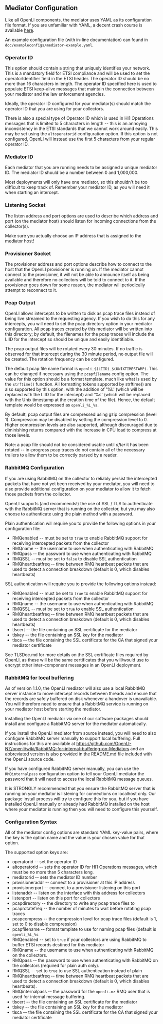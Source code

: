 ## Mediator Configuration

Like all OpenLI components, the mediator uses YAML as its configuration
file format. If you are unfamiliar with YAML, a decent crash course is
available [here](https://learnxinyminutes.com/docs/yaml/).

An example configuration file (with in-line documentation) can found in
`doc/exampleconfigs/mediator-example.yaml`.

### Operator ID
This option should contain a string that uniquely identifies your network.
This is a mandatory field for ETSI compliance and will be used to set the
operatorIdentifier field in the ETSI header. The operator ID should be no
more than 16 characters in length. The operator ID specified here is
used to populate ETSI keep-alive messages that maintain the connection
between your mediator and the law enforcement agencies.

Ideally, the operator ID configured for your mediator(s) should match
the operator ID that you are using for your collectors.

There is also a special type of Operator ID which is used in HI1 Operations
messages that is limited to 5 characters in length -- this is an annoying
inconsistency in the ETSI standards that we cannot work around easily. This
may be set using the `altoperatorid` configuration option. If this
option is not configured, OpenLI will instead use the first 5 characters from
your regular operator ID.

### Mediator ID
Each mediator that you are running needs to be assigned a unique mediator
ID. The mediator ID should be a number between 0 and 1,000,000.

Most deployments will only have one mediator, so this shouldn't be too
difficult to keep track of. Remember your mediator ID, as you will need
it when starting an intercept.

### Listening Socket
The listen address and port options are used to describe which address and
port (on the mediator host) should listen for incoming connections from the
collector(s).

Make sure you actually choose an IP address that is assigned to the mediator
host!

### Provisioner Socket
The provisioner address and port options describe how to connect to the
host that the OpenLI provisioner is running on. If the mediator cannot
connect to the provisioner, it will not be able to announce itself as being
available and therefore no collectors will be told to connect to it. If
the provisioner goes down for some reason, the mediator will periodically
attempt to reconnect to it.

### Pcap Output
OpenLI allows intercepts to be written to disk as pcap trace files instead
of being live streamed to the requesting agency. If you wish to do this for
any intercepts, you will need to set the pcap directory option in your
mediator configuration. All pcap traces created by this mediator will be
written into this directory; by default, the filenames for the pcap traces
will include the LIID for the intercept so should be unique and easily
identifiable.

The pcap output files will be rotated every 30 minutes. If no traffic is
observed for that intercept during the 30 minute period, no output file will
be created. The rotation frequency can be configured.

The default pcap file name format is `openli_$(LIID)_$(UNIXTIMESTAMP)`. This
can be changed if necessary using the `pcapfilename` config option. The value
for this option should be a format template, much like what is used by the
`strftime()` function. All formatting tokens supported by strftime() are also
supported by this option, with the addition of '%L' (which will be replaced
with the LIID for the intercept) and '%s' (which will be replaced with the
Unix timestamp at the creation time of the file). Hence, the default template
would be expressed as `openli_%L_%s`.

By default, pcap output files are compressed using gzip compression (level 1).
Compression may be disabled by setting the compression level to 0. Higher
compression levels are also supported, although discouraged due to diminishing
returns compared with the increase in CPU load to compress at those levels.

Note: a pcap file should not be considered usable until *after* it has been
rotated -- in-progress pcap traces do not contain all of the necessary
trailers to allow them to be correctly parsed by a reader.

### RabbitMQ Configuration
If you are using RabbitMQ on the collector to reliably persist the intercepted
packets that have not yet been received by your mediator, you will need to also
provide additional configuration on your mediator to allow it to fetch those
packets from the collector.

OpenLI supports (and recommends!) the use of SSL / TLS to authenticate with the
RabbitMQ server that is running on the collector, but you may also choose to
authenticate using the plain method with a password.

Plain authentication will require you to provide the following options in your
configuration file:

* RMQenabled       -- must be set to `true` to enable RabbitMQ support for
                      receiving intercepted packets from the collector
* RMQname          -- the username to use when authenticating with RabbitMQ
* RMQpass          -- the password to use when authenticating with RabbitMQ
* RMQSSL           -- must be set to `false` to disable SSL authentication
* RMQheartbeatfreq -- time between RMQ heartbeat packets that are used to
                      detect a connection breakdown (default is 0, which
                      disables heartbeats)

SSL authentication will require you to provide the following options instead:

* RMQenabled       -- must be set to `true` to enable RabbitMQ support for
                      receiving intercepted packets from the collector
* RMQname          -- the username to use when authenticating with RabbitMQ
* RMQSSL           -- must be set to `true` to enable SSL authentication
* RMQheartbeatfreq -- time between RMQ heartbeat packets that are used to
                      detect a connection breakdown (default is 0, which
                      disables heartbeats)
* tlscert          -- the file containing an SSL certificate for the mediator
* tlskey           -- the file containing an SSL key for the mediator
* tlsca            -- the file containing the SSL certificate for the CA that
                      signed your mediator certificate

See TLSDoc.md for more details on the SSL certificate files required by
OpenLI, as these will be the same certificates that you will/would use to
encrypt other inter-component messages in an OpenLI deployment.

### RabbitMQ for local buffering

As of version 1.1.0, the OpenLI mediator will also use a local RabbitMQ server
instance to move intercept records between threads and ensure that the records
are safely buffered on disk whenever a handover is unavailable. You will
therefore need to ensure that a RabbitMQ service is running on your mediator
host before starting the mediator.

Installing the OpenLI mediator via one of our software packages should
install and configure a RabbitMQ server for the mediator automatically.

If you install the OpenLI mediator from source instead, you will need to
also configure RabbitMQ server manually to support local buffering.
Full instructions for this are available at
https://github.com/OpenLI-NZ/openli/wiki/RabbitMQ-for-internal-buffering-on-Mediators
and an abbreviated version is also provided in the README.md file included
with the OpenLI source code.

If you have configured RabbitMQ server manually, you can use the
`RMQinternalpass` configuration option to tell your OpenLI mediator the
password that it will need to access the local RabbitMQ message queues.

It is STRONGLY recommended that you ensure the RabbitMQ server that is
running on your mediator is listening for connections on localhost only.
Our package install process will try to configure this for you, but if you
have installed OpenLI manually or already had RabbitMQ installed on the host
where your mediator is running then you will need to configure this yourself.

### Configuration Syntax
All of the mediator config options are standard YAML key-value pairs, where
the key is the option name and the value is your chosen value for that option.

The supported option keys are:
* operatorid       -- set the operator ID
* altoperatorid    -- sets the operator ID for HI1 Operations messages, which
                      must be no more than 5 characters long.
* mediatorid       -- sets the mediator ID number
* provisioneraddr  -- connect to a provisioner at this IP address
* provisionerport  -- connect to a provisioner listening on this port
* listenaddr       -- listen on the interface with this address for collectors
* listenport       -- listen on this port for collectors
* pcapdirectory    -- the directory to write any pcap trace files to
* pcaprotatefreq   -- the number of minutes to wait before rotating pcap traces
* pcapcompress     -- the compression level for pcap trace files (default is 1,                       set to 0 to disable compression)
* pcapfilename     -- format template to use for naming pcap files (default is
                      `openli_%L_%s`
* RMQenabled       -- set to `true` if your collectors are using RabbitMQ
                      to buffer ETSI records destined for this mediator
* RMQname          -- the username to use when authenticating with RabbitMQ
                      on the collectors.
* RMQpass          -- the password to use when authenticating with RabbitMQ
                      on the collectors (required for plain auth only).
* RMQSSL           -- set to `true` to use SSL authentication instead of plain
* RMQheartbeatfreq -- time between RMQ heartbeat packets that are used to
                      detect a connection breakdown (default is 0, which
                      disables heartbeats).
* RMQinternalpass  -- the password for the `openli.nz` RMQ user that is used
                      for internal message buffering.
* tlscert          -- the file containing an SSL certificate for the mediator
* tlskey           -- the file containing an SSL key for the mediator
* tlsca            -- the file containing the SSL certificate for the CA that
                      signed your mediator certificate

